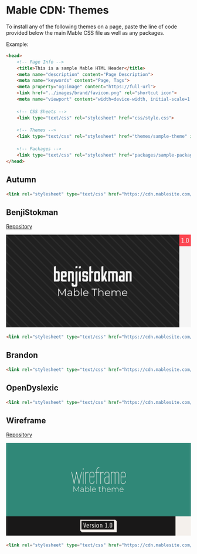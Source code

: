 # Mable CDN: Themes

To install any of the following themes on a page, paste the line of code provided below the main Mable CSS file as well as any packages.

Example:

```html
<head>
	<!-- Page Info -->
	<title>This is a sample Mable HTML Header</title>
	<meta name="description" content="Page Description">
	<meta name="keywords" content="Page, Tags">
	<meta property="og:image" content="https://full-url">
	<link href="../images/brand/favicon.png" rel="shortcut icon">
	<meta name="viewport" content="width=device-width, initial-scale=1.0">

	<!-- CSS Sheets -->
	<link type="text/css" rel="stylesheet" href="css/style.css">
		
	<!-- Themes -->
	<link type="text/css" rel="stylesheet" href="themes/sample-theme" id="custom-theme-sheet">

	<!-- Packages -->
	<link type="text/css" rel="stylesheet" href="packages/sample-package.css">
</head>
```

## Autumn

```html
<link rel="stylesheet" type="text/css" href="https://cdn.mablesite.com/themes/autumn.css" id="custom-theme-sheet">
```

## BenjiStokman

[Repository](https://git.benstokman.me/benjistokman/benjistokman-mable-theme)

![benjistokman-cover](benjistokman-cover.svg)

```html
<link rel="stylesheet" type="text/css" href="https://cdn.mablesite.com/themes/benjistokman.css" id="custom-theme-sheet">
```

## Brandon

```html
<link rel="stylesheet" type="text/css" href="https://cdn.mablesite.com/themes/brandon.css" id="custom-theme-sheet">
```

## OpenDyslexic

```html
<link rel="stylesheet" type="text/css" href="https://cdn.mablesite.com/themes/opendyslexic.css" id="custom-theme-sheet">
```

## Wireframe

[Repository](https://git.benstokman.me/benjistokman/wireframe-mable-theme)

![wireframe-cover](wireframe-cover.svg)

```html
<link rel="stylesheet" type="text/css" href="https://cdn.mablesite.com/themes/wireframe.css" id="custom-theme-sheet">
```